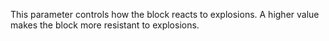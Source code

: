 This parameter controls how the block reacts to explosions. 
A higher value makes the block more resistant to explosions.